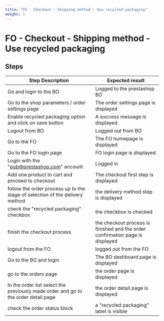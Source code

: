 ```yaml
---
title: "FO - Checkout - Shipping method - Use recycled packaging"
weight: 3
---
```


# FO - Checkout - Shipping method - Use recycled packaging
## Steps
| Step Description | Expected result |
| ----- | ----- |
| Go and login to the BO | Logged to the prestashop BO |
| Go to the shop parameters / order settings page | The order settings page is displayed |
| Enable recycled packaging option and click on save button | A success message is displayed |
| Logout from BO | Logged out from BO |
| Go to the FO | The FO homepage is displayed |
| Go to the FO login page | FO login page is displayed |
| Login with the "pub@prestashop.com" account | Logged in |
| Add one product to cart and proceed to checkout | The checkout first step is displayed |
| follow the order process up to the stage of selection of the delivery method | the delivery method step is displayed |
| check the "recycled packaging" checkbox | the checkbox is checked |
| finish the checkout process | the checkout process is finished and the order confirmation page is displayed |
| logout from the FO | logged out from the FO |
| Go to the BO and login | The BO dashboard page is displayed |
| go to the orders page | the order page is displayed |
| In the order list select the previously made order and go to the order detail page | the order detail page is displayed |
| check the order status block | a "recycled packaging" label is visible |
